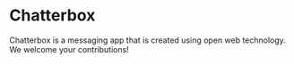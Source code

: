 Chatterbox
====

Chatterbox is a messaging app that is created using open web technology.  We welcome your contributions!

